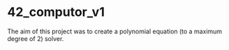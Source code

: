 # 42_computor_v1

The aim of this project was to create a polynomial equation (to a maximum degree of 2) solver. 
